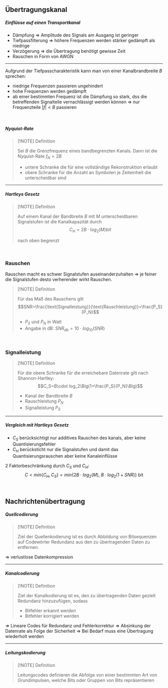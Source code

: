 ## Übertragungskanal

##### Einflüsse auf einen Transportkanal

- Dämpfung $\Rightarrow$ Amplitude des Signals am Ausgang ist geringer
- Tiefpassfilterung $\Rightarrow$ höhere Frequenzen werden stärker gedämpft als niedrige
- Verzögerung $\Rightarrow$ die Übertragung benötigt gewisse Zeit
- Rauschen in Form von AWGN

---

Aufgrund der Tiefpasscharakteristik kann man von einer Kanalbrandbreite $B$ sprechen:

- niedrige Frequenzen passieren ungehindert
- hohe Frequenzen werden gedämpft
- ab einer bestimmten Frequenz ist die Dämpfung so stark, dss die betreffenden Signalteile vernachlässigt werden können $\Rightarrow$ nur Frequenzteile $|f|<B$ passieren

<br>

##### Nyquist-Rate

>[!NOTE] Definition
>
>Sei $B$ die Grenzfrequenz eines bandbegrenzten Kanals. Dann ist die Nyquist-Rate $f_N=2B$
>- untere Schranke die für eine vollständige Rekonstruktion erlaubt
>- obere Schranke für die Anzahl an Symbolen je Zeiteinheit die unterscheidbar sind

---

##### Hartleys Gesetz

>[!NOTE] Definition
>
>Auf einem Kanal der Bandbreite $B$ mit $M$ unterscheidbaren Signalstufen ist die Kanalkapazität durch
>$$C_H=2B\cdot log_2(M) bit$$
>
>nach oben begrenzt

<br>

### Rauschen

Rauschen macht es schwer Signalstufen auseinanderzuhalten $\Rightarrow$ je feiner die Signalstufen desto verherender wirkt Rauschen.

>[!NOTE] Definition 
>
>Für das Maß des Rauschens gilt
>$$SNR=\frac{\text{Signalleistung}}{\text{Rauschleistung}}=\frac{P_S}{P_N}$$
>
>- $P_S$ und $P_N$ in Watt
>- Angabe in dB: $SNR_{db}=10\cdot log_{10}(SNR)$

<br>

### Signalleistung

>[!NOTE] Definition
>
>Für die obere Schranke für die erreichebare Datenrate gilt nach Shannon-Hartley:
>$$C_S=B\cdot log_2\Big(1+\frac{P_S}{P_N}\Big)$$
>
>- Kanal der Bandbreite $B$
>- Rauschleistung $P_N$
>- Signalleistung $P_S$

---

##### Vergleich mit Hartleys Gesetz

- $C_S$ berücksichtigt nur additives Rauschen des kanals, aber keine Quantisierungsfehler
- $C_H$ berücksticht nur die Signalstufen und damit das Quantisierungsrauschen aber keine Kanaleinflüsse

2 Faktorbeschränkung durch $C_S$ und $C_H$:
$$C<min\{C_H,C_S\}=min\{2B\cdot log_2(M),\ B\cdot log_2(1+SNR)\}\text{ bit}$$

<br>

## Nachrichtenübertragung

##### Quellcodierung

>[!NOTE] Definition
>
>Ziel der Quellenkodierung ist es durch Abbildung von Bitsequenzen auf Codewörter Redundanz aus den zu übertragenden Daten zu entfernen.

$\Rightarrow$ verlustlose Datenkompression

---

##### Kanalcodierung

>[!NOTE] Definition
>
>Ziel der Kanalkodierung ist es, den zu übertragenden Daten gezielt Redundanz hinzuzufügen, sodass
>
>- Bitfehler erkannt werden
>- Bitfehler korrigiert werden

$\Rightarrow$ Lineare Codes für Redundanz und Fehlerkorrektur
$\Rightarrow$ Absinkung der Datenrate als Folge der Sicherheit
$\Rightarrow$ Bei Bedarf muss eine Übertragung wiederholt werden

---

##### Leitungskodierung

>[!NOTE] Definition
>
>Leitungscodes definieren die Abfolge von einer bestimmten Art von Grundimpulsen, welche Bits oder Gruppen von Bits repräsentieren

